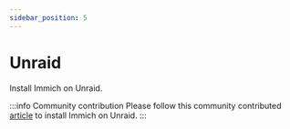 ```yaml
---
sidebar_position: 5
---
```


# Unraid

Install Immich on Unraid.

:::info Community contribution
Please follow this community contributed [article](https://mfaz.dev/posts/immich-unraid/) to install Immich on Unraid.
:::